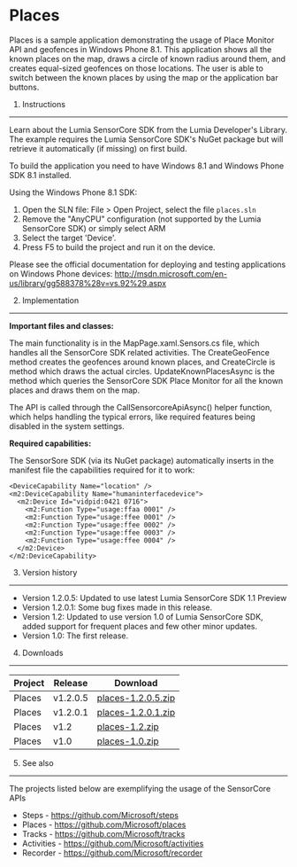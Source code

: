 Places
======

Places is a sample application demonstrating the usage of Place Monitor API and 
geofences in Windows Phone 8.1. This application shows all the known places on 
the map, draws a circle of known radius around them, and creates equal-sized 
geofences on those locations. The user is able to switch between the known
places by using the map or the application bar buttons.

1. Instructions
--------------------------------------------------------------------------------

Learn about the Lumia SensorCore SDK from the Lumia Developer's Library. The
example requires the Lumia SensorCore SDK's NuGet package but will retrieve it
automatically (if missing) on first build.

To build the application you need to have Windows 8.1 and Windows Phone SDK 8.1
installed.

Using the Windows Phone 8.1 SDK:

1. Open the SLN file: File > Open Project, select the file `places.sln`
2. Remove the "AnyCPU" configuration (not supported by the Lumia SensorCore SDK)
or simply select ARM
3. Select the target 'Device'.
4. Press F5 to build the project and run it on the device.

Please see the official documentation for
deploying and testing applications on Windows Phone devices:
http://msdn.microsoft.com/en-us/library/gg588378%28v=vs.92%29.aspx


2. Implementation
--------------------------------------------------------------------------------

**Important files and classes:**

The main functionality is in the MapPage.xaml.Sensors.cs file, which handles all the 
SensorCore SDK related activities. The CreateGeoFence method creates the geofences 
around known places, and CreateCircle is method which draws the actual circles. 
UpdateKnownPlacesAsync is the method which queries the SensorCore SDK Place Monitor 
for all the known places and draws them on the map. 

The API is called through the CallSensorcoreApiAsync() helper function, which helps
handling the typical errors, like required features being disabled in the system
settings.

**Required capabilities:**

The SensorSore SDK (via its NuGet package) automatically inserts in the manifest
file the capabilities required for it to work:

    <DeviceCapability Name="location" />
    <m2:DeviceCapability Name="humaninterfacedevice">
      <m2:Device Id="vidpid:0421 0716">
        <m2:Function Type="usage:ffaa 0001" />
        <m2:Function Type="usage:ffee 0001" />
        <m2:Function Type="usage:ffee 0002" />
        <m2:Function Type="usage:ffee 0003" />
        <m2:Function Type="usage:ffee 0004" />
      </m2:Device>
    </m2:DeviceCapability>
	
	
3. Version history
--------------------------------------------------------------------------------
* Version 1.2.0.5: Updated to use latest Lumia SensorCore SDK 1.1 Preview
* Version 1.2.0.1: Some bug fixes made in this release.
* Version 1.2: Updated to use version 1.0 of Lumia SensorCore SDK, added support
  for frequent places and few other minor updates.
* Version 1.0: The first release.


4. Downloads
--------------------------------------------------------------------------------

| Project | Release | Download |
| ------- | --------| -------- |
| Places | v1.2.0.5 | [places-1.2.0.5.zip](https://github.com/Microsoft/places/archive/v1.2.0.5.zip) |
| Places | v1.2.0.1 | [places-1.2.0.1.zip](https://github.com/Microsoft/places/archive/v1.2.0.1.zip) |
| Places | v1.2 | [places-1.2.zip](https://github.com/Microsoft/places/archive/v1.2.zip) |
| Places | v1.0 | [places-1.0.zip](https://github.com/Microsoft/places/archive/v1.0.zip) |


5. See also
--------------------------------------------------------------------------------

The projects listed below are exemplifying the usage of the SensorCore APIs

* Steps -  https://github.com/Microsoft/steps
* Places - https://github.com/Microsoft/places
* Tracks - https://github.com/Microsoft/tracks
* Activities - https://github.com/Microsoft/activities
* Recorder - https://github.com/Microsoft/recorder

